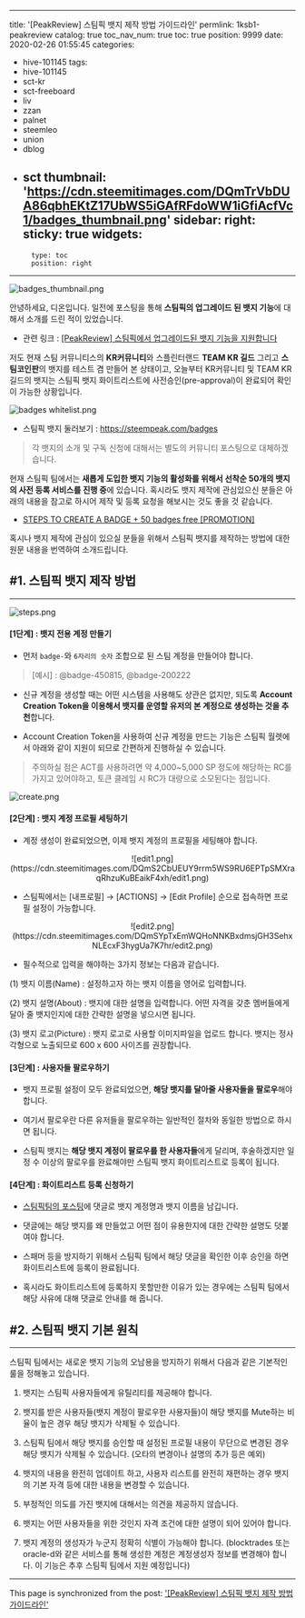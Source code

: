 
---
title: '[PeakReview] 스팀픽 뱃지 제작 방법 가이드라인'
permlink: 1ksb1-peakreview
catalog: true
toc_nav_num: true
toc: true
position: 9999
date: 2020-02-26 01:55:45
categories:
- hive-101145
tags:
- hive-101145
- sct-kr
- sct-freeboard
- liv
- zzan
- palnet
- steemleo
- union
- dblog
- sct
thumbnail: 'https://cdn.steemitimages.com/DQmTrVbDUA86qbhEKtZ17UbWS5iGAfRFdoWW1iGfiAcfVc1/badges_thumbnail.png'
sidebar:
    right:
        sticky: true
widgets:
    -
        type: toc
        position: right
---


![badges_thumbnail.png](https://cdn.steemitimages.com/DQmTrVbDUA86qbhEKtZ17UbWS5iGAfRFdoWW1iGfiAcfVc1/badges_thumbnail.png)

안녕하세요, 디온입니다. 일전에 포스팅을 통해 **스팀픽의 업그레이드 된 뱃지 기능**에 대해서 소개를 드린 적이 있었습니다.

- 관련 링크 : [[PeakReview] 스팀픽에서 업그레이드된 뱃지 기능을 지원합니다](https://www.steemcoinpan.com/hive-101145/@donekim/peakreview)

저도 현재 스팀 커뮤니티스의 **KR커뮤니티**와 스플린터랜드 **TEAM KR 길드** 그리고 **스팀코인판**의 뱃지를 테스트 겸 만들어 본 상태이고, 오늘부터 KR커뮤니티 및 TEAM KR길드의 뱃지는 스팀픽 뱃지 화이트리스트에 사전승인(pre-approval)이 완료되어 확인이 가능한 상황입니다.

![badges whitelist.png](https://cdn.steemitimages.com/DQmQdsHdCMoyaTC2eWQsgPUbYeBeAxidpJD4w3zLfrZTxin/badges%20whitelist.png)

- 스팀픽 뱃지 둘러보기 : https://steempeak.com/badges

> 각 뱃지의 소개 및 구독 신청에 대해서는 별도의 커뮤니티 포스팅으로 대체하겠습니다.  

현재 스팀픽 팀에서는 **새롭게 도입한 뱃지 기능의 활성화를 위해서 선착순 50개의 뱃지의 사전 등록 서비스를 진행 중**에 있습니다. 혹시라도 뱃지 제작에 관심있으신 분들은 아래의 내용을 참고로 하시어 제작 및 등록 요청을 해보시는 것도 좋을 것 같습니다.  

- [STEPS TO CREATE A BADGE + 50 badges free [PROMOTION]](https://steempeak.com/hive-175001/@steempeak/badge-creation-steps)

혹시나 뱃지 제작에 관심이 있으실 분들을 위해서 스팀픽 뱃지를 제작하는 방법에 대한 원문 내용을 번역하여 소개드립니다.



## #1. 스팀픽 뱃지 제작 방법
---

![steps.png](https://cdn.steemitimages.com/DQmbus2xwA2dKbYSTMre28SSSh2qLgSy6pEQzaV11DAdq7M/steps.png)

#### [1단계] : 뱃지 전용 계정 만들기

- 먼저 `badge-`와 `6자리의 숫자` 조합으로 된 스팀 계정을 만들어야 합니다.

> [예시] : @badge-450815, @badge-200222

- 신규 계정을 생성할 때는 어떤 시스템을 사용해도 상관은 없지만, 되도록 **Account Creation Token을 이용해서 뱃지를 운영할 유저의 본 계정으로 생성하는 것을 추천**합니다.

- Account Creation Token을 사용하여 신규 계정을 만드는 기능은 스팀픽 월렛에서 아래와 같이 지원이 되므로 간편하게 진행하실 수 있습니다.

> 주의하실 점은 ACT를 사용하려면 약 4,000~5,000 SP 정도에 해당하는 RC를 가지고 있어야하고, 토큰 클레임 시 RC가 대량으로 소모된다는 점입니다.

![create.png](https://cdn.steemitimages.com/DQmR6NRKxQeg6meGpNH8oRKpK4kWfmJSxPEa7uuM1zMyRCs/create.png)

#### [2단계] : 뱃지 계정 프로필 세팅하기

- 계정 생성이 완료되었으면, 이제 뱃지 계정의 프로필을 세팅해야 합니다.

<center>![edit1.png](https://cdn.steemitimages.com/DQmS2CbUEUY9rrm5WS9RU6EPTpSMXraqRhzuKuBEaikF4xh/edit1.png)</center>

- 스팀픽에서는 [내프로필] → [ACTIONS] → [Edit Profile] 순으로 접속하면 프로필 설정이 가능합니다.

<center>![edit2.png](https://cdn.steemitimages.com/DQmSYpTxEmWQHoNNKBxdmsjGH3SehxNLEcxF3hygUa7K7hr/edit2.png)</center>

- 필수적으로 입력을 해야하는 3가지 정보는 다음과 같습니다.

(1) 뱃지 이름(Name) : 설정하고자 하는 뱃지 이름을 영어로 입력합니다.

(2) 뱃지 설명(About) : 뱃지에 대한 설명을 입력합니다. 어떤 자격을 갖춘 멤버들에게 달아 줄 뱃지인지에 대한 간략한 설명을 넣으시면 됩니다.

(3) 뱃지 로고(Picture) : 뱃지 로고로 사용할 이미지파일을 업로드 합니다. 뱃지는 정사각형으로 노출되므로 600 x 600 사이즈를 권장합니다.

#### [3단계] : 사용자들 팔로우하기

- 뱃지 프로필 설정이 모두 완료되었으면, **해당 뱃지를 달아줄 사용자들을 팔로우**해야합니다.

- 여기서 팔로우란 다른 유저들을 팔로우하는 일반적인 절차와 동일한 방법으로 하시면 됩니다.

- 스팀픽 뱃지는 **해당 뱃지 계정이 팔로우를 한 사용자들**에게 달리며, 후술하겠지만 일정 수 이상의 팔로우를 완료해야만 스팀픽 뱃지 화이트리스트로 등록이 됩니다.

#### [4단계] : 화이트리스트 등록 신청하기

- [스팀픽팀의 포스팅](https://steempeak.com/hive-175001/@steempeak/badge-creation-steps)에 댓글로 뱃지 계정명과 뱃지 이름을 남깁니다.

- 댓글에는 해당 뱃지를 왜 만들었고 어떤 점이 유용한지에 대한 간략한 설명도 덧붙여야 합니다.

- 스패머 등을 방지하기 위해서 스팀픽 팀에서 해당 댓글을 확인한 이후 승인을 하면 화이트리스트에 등록이 완료됩니다. 

- 혹시라도 화이트리스트에 등록하지 못할만한 이유가 있는 경우에는 스팀픽 팀에서 해당 사유에 대해 댓글로 안내를 해 줍니다.

## #2. 스팀픽 뱃지 기본 원칙
---

스팀픽 팀에서는 새로운 뱃지 기능의 오남용을 방지하기 위해서 다음과 같은 기본적인 룰을 정해놓고 있습니다. 

1. 뱃지는 스팀픽 사용자들에게 유틸리티를 제공해야 합니다.

2. 뱃지를 받은 사용자들(뱃지 계정이 팔로우한 사용자들)이 해당 뱃지를 Mute하는 비율이 높은 경우 해당 뱃지가 삭제될 수 있습니다.

3. 스팀픽 팀에서 해당 뱃지를 승인할 때 설정된 프로필 내용이 무단으로 변경된 경우 해당 뱃지가 삭제될 수 있습니다. (오타의 변경이나 설명의 추가 등은 예외)

4. 뱃지의 내용을 완전히 업데이트 하고, 사용자 리스트를 완전히 재편하는 경우 뱃지의 기본 자격 등에 대한 내용을 변경할 수 있습니다.

5. 부정적인 의도를 가진 뱃지에 대해서는 의견을 제공하지 않습니다.

6. 뱃지는 어떤 사용자들을 위한 것인지 자격 조건에 대한 설명이 되어 있어야 합니다.

7. 뱃지 계정의 생성자가 누군지 정확히 식별이 가능해야 합니다. (blocktrades 또는 oracle-d와 같은 서비스를 통해 생성한 계정은 계정생성자 정보를 변경해야 합니다. 이 기능은 추후 스팀픽 팀에서 지원 예정입니다)

- - -

This page is synchronized from the post: ['[PeakReview] 스팀픽 뱃지 제작 방법 가이드라인'](https://steemit.com/@donekim/1ksb1-peakreview)
